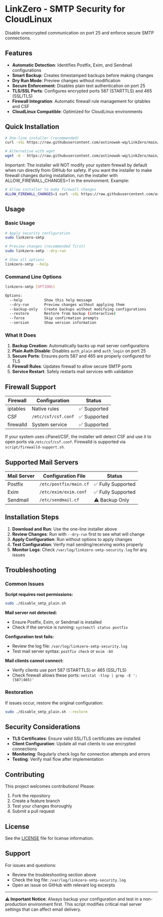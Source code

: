 # LinkZero - SMTP Security for CloudLinux

Disable unencrypted communication on port 25 and enforce secure SMTP connections.

## Features

- **Automatic Detection**: Identifies Postfix, Exim, and Sendmail configurations
- **Smart Backup**: Creates timestamped backups before making changes
- **Dry Run Mode**: Preview changes without modification
- **Secure Enforcement**: Disables plain text authentication on port 25
- **TLS/SSL Ports**: Configures encrypted ports 587 (STARTTLS) and 465 (SSL/TLS)
- **Firewall Integration**: Automatic firewall rule management for iptables and CSF
- **CloudLinux Compatible**: Optimized for CloudLinux environments

## Quick Installation

```bash
# One-line installer (recommended)
curl -sSL https://raw.githubusercontent.com/astinowak-wq/LinkZero/main/script/install.sh | sudo bash

# Alternative with wget
wget -O - https://raw.githubusercontent.com/astinowak-wq/LinkZero/main/script/install.sh | sudo bash
```

Important: The installer will NOT modify your system firewall by default when run directly from GitHub for safety. If you want the installer to make firewall changes during installation, run the installer with ALLOW_FIREWALL_CHANGES=1 in the environment. Example:

```bash
# Allow installer to make firewall changes
ALLOW_FIREWALL_CHANGES=1 curl -sSL https://raw.githubusercontent.com/astinowak-wq/LinkZero/main/script/install.sh | sudo bash
```

## Usage

### Basic Usage

```bash
# Apply security configuration
sudo linkzero-smtp

# Preview changes (recommended first)
sudo linkzero-smtp --dry-run

# Show all options
linkzero-smtp --help
```

### Command Line Options

```bash
linkzero-smtp [OPTIONS]

Options:
  --help          Show this help message
  --dry-run       Preview changes without applying them
  --backup-only   Create backups without modifying configurations
  --restore       Restore from backup (interactive)
  --force         Skip confirmation prompts
  --version       Show version information
```

### What It Does

1. **Backup Creation**: Automatically backs up mail server configurations
2. **Plain Auth Disable**: Disables `auth_plain` and `auth_login` on port 25
3. **Secure Ports**: Ensures ports 587 and 465 are properly configured for TLS
4. **Firewall Rules**: Updates firewall to allow secure SMTP ports
5. **Service Restart**: Safely restarts mail services with validation

## Firewall Support

| Firewall | Configuration | Status |
|----------|---------------|--------|
| iptables | Native rules | ✅ Supported |
| CSF | `/etc/csf/csf.conf` | ✅ Supported |
| firewalld | System service | ✅ Supported |

If your system uses cPanel/CSF, the installer will detect CSF and use it to open ports via `/etc/csf/csf.conf`. Firewalld is supported via `script/firewalld-support.sh`.

## Supported Mail Servers

| Mail Server | Configuration File | Status |
|-------------|-------------------|--------|
| Postfix | `/etc/postfix/main.cf` | ✅ Fully Supported |
| Exim | `/etc/exim/exim.conf` | ✅ Fully Supported |
| Sendmail | `/etc/sendmail.cf` | ⚠️ Backup Only |

## Installation Steps

1. **Download and Run**: Use the one-line installer above
2. **Review Changes**: Run with `--dry-run` first to see what will change
3. **Apply Configuration**: Run without options to apply changes
4. **Test Configuration**: Verify mail sending/receiving works properly
5. **Monitor Logs**: Check `/var/log/linkzero-smtp-security.log` for any issues

## Troubleshooting

### Common Issues

**Script requires root permissions:**
```bash
sudo ./disable_smtp_plain.sh
```

**Mail server not detected:**
- Ensure Postfix, Exim, or Sendmail is installed
- Check if the service is running: `systemctl status postfix`

**Configuration test fails:**
- Review the log file: `/var/log/linkzero-smtp-security.log`
- Test mail server syntax: `postfix check` or `exim -bV`

**Mail clients cannot connect:**
- Verify clients use port 587 (STARTTLS) or 465 (SSL/TLS)
- Check firewall allows these ports: `netstat -tlnp | grep -E ':(587|465)'`

### Restoration

If issues occur, restore the original configuration:
```bash
sudo ./disable_smtp_plain.sh --restore
```

## Security Considerations

- **TLS Certificates**: Ensure valid SSL/TLS certificates are installed
- **Client Configuration**: Update all mail clients to use encrypted connections  
- **Monitoring**: Regularly check logs for connection attempts and errors
- **Testing**: Verify mail flow after implementation

## Contributing

This project welcomes contributions! Please:

1. Fork the repository
2. Create a feature branch  
3. Test your changes thoroughly
4. Submit a pull request

## License

See the [LICENSE](LICENSE) file for license information.

## Support

For issues and questions:

- Review the troubleshooting section above
- Check the log file: `/var/log/linkzero-smtp-security.log`  
- Open an issue on GitHub with relevant log excerpts

---

**⚠️ Important Notice**: Always backup your configuration and test in a non-production environment first. This script modifies critical mail server settings that can affect email delivery.
